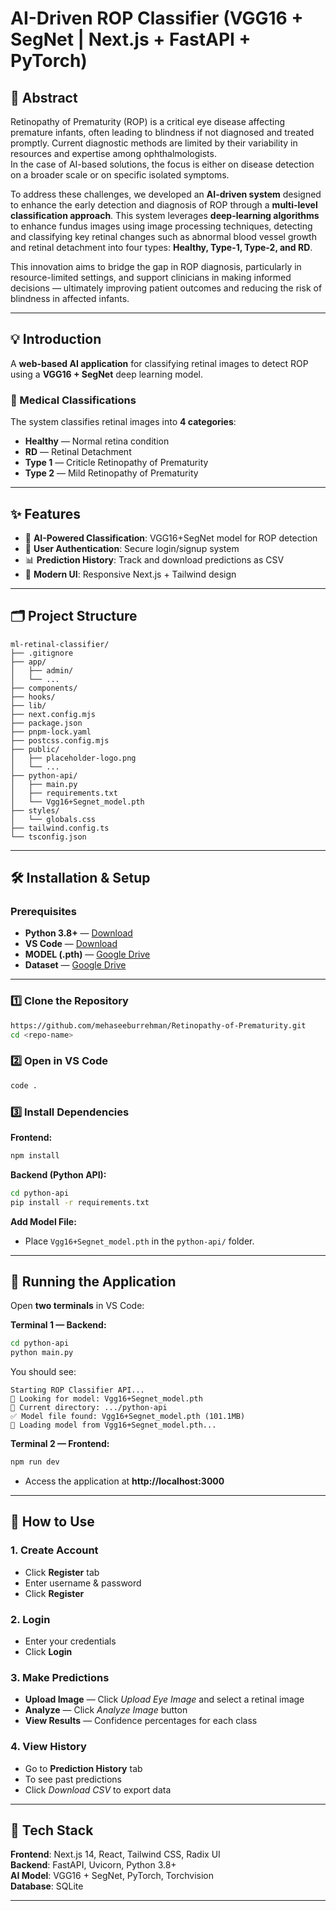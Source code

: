# AI-Driven ROP Classifier (VGG16 + SegNet | Next.js + FastAPI + PyTorch)

## 📜 Abstract
Retinopathy of Prematurity (ROP) is a critical eye disease affecting premature infants, often leading to blindness if not diagnosed and treated promptly. Current diagnostic methods are limited by their variability in resources and expertise among ophthalmologists.  
In the case of AI-based solutions, the focus is either on disease detection on a broader scale or on specific isolated symptoms.  

To address these challenges, we developed an **AI-driven system** designed to enhance the early detection and diagnosis of ROP through a **multi-level classification approach**. This system leverages **deep-learning algorithms** to enhance fundus images using image processing techniques, detecting and classifying key retinal changes such as abnormal blood vessel growth and retinal detachment into four types: **Healthy, Type-1, Type-2, and RD**.  

This innovation aims to bridge the gap in ROP diagnosis, particularly in resource-limited settings, and support clinicians in making informed decisions — ultimately improving patient outcomes and reducing the risk of blindness in affected infants.

---

## 💡 Introduction
A **web-based AI application** for classifying retinal images to detect ROP using a **VGG16 + SegNet** deep learning model.

### 🏥 Medical Classifications
The system classifies retinal images into **4 categories**:
- **Healthy** — Normal retina condition
- **RD** — Retinal Detachment
- **Type 1** — Criticle Retinopathy of Prematurity
- **Type 2** — Mild Retinopathy of Prematurity

---

## ✨ Features
- 🤖 **AI-Powered Classification**: VGG16+SegNet model for ROP detection
- 🔐 **User Authentication**: Secure login/signup system
- 📊 **Prediction History**: Track and download predictions as CSV
- 🎨 **Modern UI**: Responsive Next.js + Tailwind design

---

## 🗂 Project Structure
```
ml-retinal-classifier/
├── .gitignore
├── app/
│   ├── admin/
│   └── ...
├── components/
├── hooks/
├── lib/
├── next.config.mjs
├── package.json
├── pnpm-lock.yaml
├── postcss.config.mjs
├── public/
│   ├── placeholder-logo.png
│   └── ...
├── python-api/
│   ├── main.py
│   ├── requirements.txt
│   └── Vgg16+Segnet_model.pth
├── styles/
│   └── globals.css
├── tailwind.config.ts
└── tsconfig.json
```

---

## 🛠 Installation & Setup

### Prerequisites
- **Python 3.8+** — [Download](https://www.python.org/downloads/)  
- **VS Code** — [Download](https://code.visualstudio.com/) 
- **MODEL (.pth)** — [Google Drive](https://drive.google.com/file/d/12nBZuHOqeJZm_ykhC4nSzYr5wHgPV2x_/view?usp=sharing)  
- **Dataset** — [Google Drive](https://drive.google.com/file/d/1Bn37j9GG7JW9RoVzMQd_aex_dvAf2lHR/view?usp=sharing)  

---

### 1️⃣ Clone the Repository
```bash
https://github.com/mehaseeburrehman/Retinopathy-of-Prematurity.git
cd <repo-name>
```

### 2️⃣ Open in VS Code
```bash
code .
```

### 3️⃣ Install Dependencies

**Frontend:**
```bash
npm install
```

**Backend (Python API):**
```bash
cd python-api
pip install -r requirements.txt
```

**Add Model File:**
- Place `Vgg16+Segnet_model.pth` in the `python-api/` folder.

---

## 🚀 Running the Application

Open **two terminals** in VS Code:

**Terminal 1 — Backend:**
```bash
cd python-api
python main.py
```
You should see:
```
Starting ROP Classifier API...
📁 Looking for model: Vgg16+Segnet_model.pth
📂 Current directory: .../python-api
✅ Model file found: Vgg16+Segnet_model.pth (101.1MB)
🔄 Loading model from Vgg16+Segnet_model.pth...
```

**Terminal 2 — Frontend:**
```bash
npm run dev
```
- Access the application at **http://localhost:3000**

---

## 📖 How to Use

### 1. Create Account
- Click **Register** tab  
- Enter username & password 
- Click **Register**

### 2. Login
- Enter your credentials  
- Click **Login**

### 3. Make Predictions
- **Upload Image** — Click *Upload Eye Image* and select a retinal image  
- **Analyze** — Click *Analyze Image* button  
- **View Results** — Confidence percentages for each class

### 4. View History
- Go to **Prediction History** tab  
- To see past predictions  
- Click *Download CSV* to export data

---

## 🧠 Tech Stack
**Frontend**: Next.js 14, React, Tailwind CSS, Radix UI  
**Backend**: FastAPI, Uvicorn, Python 3.8+  
**AI Model**: VGG16 + SegNet, PyTorch, Torchvision  
**Database**: SQLite

---
